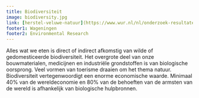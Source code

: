 ```yaml
---
title: Biodiversiteit
image: biodiversity.jpg
link: [herstel-veluwe-natuur](https://www.wur.nl/nl/onderzoek-resultaten/onderzoeksinstituten/environmental-research/programmas/biodiversiteit.htm)
footer1: Wageningen
footer2: Environmental Research
---
```


Alles wat we eten is direct of indirect afkomstig van wilde of gedomesticeerde biodiversiteit. Het overgrote deel van onze bouwmaterialen, medicijnen en industriële grondstoffen is van biologische oorsprong. Veel vormen van toerisme draaien om het thema natuur. Biodiversiteit vertegenwoordigt een enorme economische waarde. Minimaal 40% van de wereldeconomie en 80% van de behoeften van de armsten van de wereld is afhankelijk van biologische hulpbronnen.
